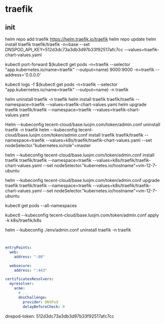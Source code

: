 
# traefik

## init

helm repo add traefik https://helm.traefik.io/traefik
helm repo update
helm install traefik traefik/traefik -n=base --set DNSPOD_API_KEY=512d3dc73a3db3d97b33f92517afc7cc  --values=traefik-chart-values.yaml



kubectl port-forward $(kubectl get pods -n=traefik --selector "app.kubernetes.io/name=traefik" --output=name) 9000:9000  -n=traefik --address='0.0.0.0'

kubectl logs -f $(kubectl get pods -n=traefik --selector "app.kubernetes.io/name=traefik" --output=name) -n traefik

helm uninstall traefik -n traefik
helm install traefik traefik/traefik --namespace=traefik --values=traefik-chart-values.yaml
helm upgrade traefik traefik/traefik --namespace=traefik --values=traefik-chart-values.yaml

Helm --kubeconfig tecent-cloud/base.luojm.com/token/admin.conf uninstall traefik -n traefik
helm --kubeconfig tecent-cloud/base.luojm.com/token/admin.conf install traefik traefik/traefik --namespace=traefik --values=k8s/traefik/traefik-chart-values.yaml --set nodeSelector."kubernetes\.io/role"=master

helm --kubeconfig tecent-cloud/base.luojm.com/token/admin.conf install traefik traefik/traefik --namespace=traefik --values=k8s/traefik/traefik-chart-values.yaml --set nodeSelector."kubernetes\.io/hostname"=vm-12-7-ubuntu

helm --kubeconfig tecent-cloud/base.luojm.com/token/admin.conf upgrade traefik traefik/traefik --namespace=traefik --values=k8s/traefik/traefik-chart-values.yaml --set nodeSelector."kubernetes\.io/hostname"=vm-12-7-ubuntu

kubectl get pods --all-namespaces

kubectl --kubeconfig tecent-cloud/base.luojm.com/token/admin.conf apply -k k8s/traefik/k8s 


helm --kubeconfig ./env/admin.conf uninstall traefik -n traefik


```yaml


entryPoints:
  web:
    address: ":80"

  websecure:
    address: ":443"

certificatesResolvers:
  myresolver:
    acme:
      # ...
      dnsChallenge:
        provider: DNSPod
        delayBeforeCheck: 0


```


dnspod-token: 512d3dc73a3db3d97b33f92517afc7cc